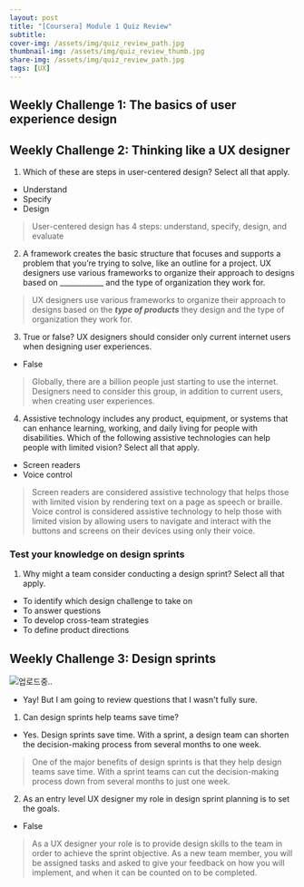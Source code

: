 ```yaml
---
layout: post
title: "[Coursera] Module 1 Quiz Review"
subtitle: 
cover-img: /assets/img/quiz_review_path.jpg
thumbnail-img: /assets/img/quiz_review_thumb.jpg
share-img: /assets/img/quiz_review_path.jpg
tags: [UX]
---
```

## Weekly Challenge 1: The basics of user experience design


## Weekly Challenge 2: Thinking like a UX designer

1. Which of these are steps in user-centered design? Select all that apply.
- Understand
- Specify
- Design

> User-centered design has 4 steps: understand, specify, design, and evaluate

2. A framework creates the basic structure that focuses and supports a problem that you’re trying to solve, like an outline for a project. UX designers use various frameworks to organize their approach to designs based on ____________ and the type of organization they work for.

> UX designers use various frameworks to organize their approach to designs based on the ***type of products*** they design and the type of organization they work for.

3. True or false? UX designers should consider only current internet users when designing user experiences.
- False

> Globally, there are a billion people just starting to use the internet. Designers need to consider this group, in addition to current users, when creating user experiences.

4. Assistive technology includes any product, equipment, or systems that can enhance learning, working, and daily living for people with disabilities. Which of the following assistive technologies can help people with limited vision? Select all that apply.
- Screen readers
- Voice control

> Screen readers are considered assistive technology that helps those with limited vision by rendering text on a page as speech or braille.
> Voice control is considered assistive technology to help those with limited vision by allowing users to navigate and interact with the buttons and screens on their devices using only their voice.

### Test your knowledge on design sprints

1. Why might a team consider conducting a design sprint? Select all that apply.

- To identify which design challenge to take on
- To answer questions
- To develop cross-team strategies
- To define product directions

## Weekly Challenge 3: Design sprints
![업로드중..](blob:https://velog.io/bb5bb516-6e1c-4745-b3f1-4d3e02694231)
- Yay! But I am going to review questions that I wasn't fully sure.

1. Can design sprints help teams save time?
- Yes. Design sprints save time. With a sprint, a design team can shorten the decision-making process from several months to one week.

> One of the major benefits of design sprints is that they help design teams save time. With a sprint teams can cut the decision-making process down from several months to just one week.

2. As an entry level UX designer my role in design sprint planning is to set the goals.
- False

> As a UX designer your role is to provide design skills to the team in order to achieve the sprint objective. As a new team member, you will be assigned tasks and asked to give your feedback on how you will implement, and when it can be counted on to be completed.
